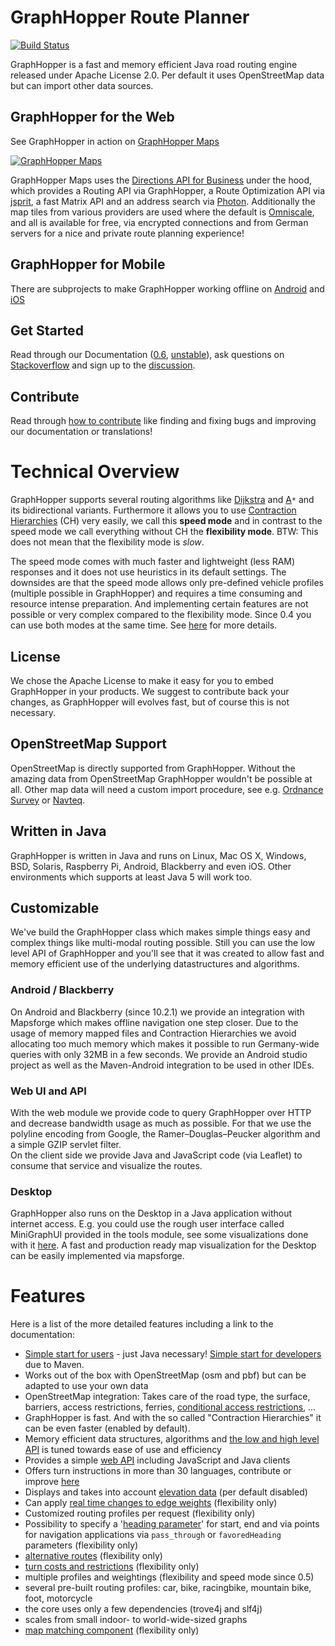 # GraphHopper Route Planner

[![Build Status](https://secure.travis-ci.org/graphhopper/graphhopper.png?branch=master)](http://travis-ci.org/graphhopper/graphhopper)

GraphHopper is a fast and memory efficient Java road routing engine released under Apache License 2.0.
Per default it uses OpenStreetMap data but can import other data sources.

## GraphHopper for the Web

See GraphHopper in action on [GraphHopper Maps](https://graphhopper.com/maps)

[![GraphHopper Maps](https://karussell.files.wordpress.com/2014/12/graphhopper-maps-0-4-preview.png)](https://graphhopper.com/maps)

GraphHopper Maps uses the [Directions API for Business](https://graphhopper.com/#directions-api) under the hood, which provides 
a Routing API via GraphHopper, a Route Optimization API via [jsprit](http://jsprit.github.io/), a fast Matrix API
and an address search via [Photon](https://github.com/komoot/photon). Additionally the map tiles from various providers are used 
where the default is [Omniscale](http://omniscale.com/), and all is available for free, via encrypted connections and from German servers
for a nice and private route planning experience!


## GraphHopper for Mobile

There are subprojects to make GraphHopper working offline
on [Android](https://github.com/graphhopper/graphhopper/tree/master/android)
and [iOS](http://github.com/graphhopper/graphhopper-ios)


## Get Started

Read through our Documentation ([0.6](https://github.com/graphhopper/graphhopper/blob/0.6/docs/index.md), [unstable](https://github.com/graphhopper/graphhopper/blob/master/docs/index.md)), 
ask questions on [Stackoverflow](http://stackoverflow.com/questions/tagged/graphhopper)
and sign up to the [discussion](https://discuss.graphhopper.com/).


## Contribute

Read through [how to contribute](https://github.com/graphhopper/graphhopper/blob/master/CONTRIBUTING.md)
like finding and fixing bugs and improving our documentation or translations!


# Technical Overview

GraphHopper supports several routing algorithms like 
<a href="https://en.wikipedia.org/wiki/Dijkstra%27s_algorithm">Dijkstra</a> and 
<a href="https://en.wikipedia.org/wiki/A*_search_algorithm">A</a>`*` and its bidirectional variants. 
Furthermore it allows you to use 
<a href="https://en.wikipedia.org/wiki/Contraction_hierarchies">Contraction Hierarchies</a> (CH) very easily, we call this 
**speed mode** and in contrast to the speed mode we call everything without CH the
**flexibility mode**. BTW: This does not mean that the flexibility mode is *slow*.

The speed mode comes with much faster and lightweight (less RAM) responses and it does not use heuristics in its default settings.
The downsides are that the speed mode allows only pre-defined vehicle profiles (multiple possible in GraphHopper) and requires a time consuming and resource intense preparation. And implementing certain features are not possible or very complex compared to the flexibility mode. Since 0.4 you can use both modes at the same time. 
See [here](https://github.com/graphhopper/graphhopper/pull/631) for more details.

## License

We chose the Apache License to make it easy for you to embed GraphHopper in your products.
We suggest to contribute back your changes, as GraphHopper will evolves fast,
but of course this is not necessary.

## OpenStreetMap Support

OpenStreetMap is directly supported from GraphHopper. Without the amazing data from
OpenStreetMap GraphHopper wouldn't be possible at all.
Other map data will need a custom import procedure, see e.g. <a href="https://github.com/graphhopper/graphhopper/issues/277">Ordnance Survey</a> 
or <a href="https://github.com/knowname/morituri">Navteq</a>.

## Written in Java

GraphHopper is written in Java and runs on Linux, Mac OS X,
Windows, BSD, Solaris, Raspberry Pi,  Android, Blackberry and even iOS. Other 
environments which supports at least Java 5 will work too.

## Customizable

We've build the GraphHopper class which makes simple things easy and complex things like multi-modal routing possible. Still you can use the low level API of GraphHopper and you'll see that
it was created to allow fast and memory efficient use of the underlying datastructures and algorithms.

### Android / Blackberry

On Android and Blackberry (since 10.2.1) we provide an integration with Mapsforge which makes offline navigation one step closer.
Due to the usage of memory mapped files and Contraction Hierarchies
we avoid allocating too much memory which makes it possible to run Germany-wide queries with only 
32MB in a few seconds. We provide an Android studio project as well as the Maven-Android integration to be 
used in other IDEs.

### Web UI and API

With the web module we provide code to query GraphHopper over HTTP and decrease bandwidth usage as much as possible.
For that we use the polyline encoding from Google, the Ramer–Douglas–Peucker algorithm and a simple 
GZIP servlet filter.                 
On the client side we provide Java and JavaScript code (via Leaflet) to consume that service and 
visualize the routes.

### Desktop

GraphHopper also runs on the Desktop in a Java application without internet access.
E.g. you could use the rough user interface called MiniGraphUI provided in the tools module, see some
visualizations done with it [here](https://graphhopper.com/blog/2016/01/19/alternative-roads-to-rome/).
A fast and production ready map visualization for the Desktop can be easily implemented via mapsforge.

# Features

Here is a list of the more detailed features including a link to the documentation:

 * [Simple start for users](./docs/web/quickstart.md) - just Java necessary! [Simple start for developers](./docs/core/quickstart-from-source.md) due to Maven.
 * Works out of the box with OpenStreetMap (osm and pbf) but can be adapted to use your own data
 * OpenStreetMap integration: Takes care of the road type, the surface, barriers, access restrictions, ferries, [conditional access restrictions](https://github.com/graphhopper/graphhopper/pull/621), ...
 * GraphHopper is fast. And with the so called "Contraction Hierarchies" it can be even faster (enabled by default).
 * Memory efficient data structures, algorithms and [the low and high level API](./docs/core/low-level-api.md) is tuned towards ease of use and efficiency
 * Provides a simple [web API](./docs/web/api-doc.md) including JavaScript and Java clients
 * Offers turn instructions in more than 30 languages, contribute or improve [here](./docs/core/translations.md)
 * Displays and takes into account [elevation data](./docs/core/elevation.md) (per default disabled)
 * Can apply [real time changes to edge weights](https://graphhopper.com/blog/2015/04/08/visualize-and-handle-traffic-information-with-graphhopper-in-real-time-for-cologne-germany-koln/) (flexibility only)
 * Customized routing profiles per request (flexibility only)
 * Possibility to specify a '[heading parameter](./docs/core/routing.md)' for start, end and via points for navigation applications via `pass_through` or `favoredHeading` parameters (flexibility only)
 * [alternative routes](https://discuss.graphhopper.com/t/alternative-routes/424) (flexibility only)
 * [turn costs and restrictions](https://github.com/graphhopper/graphhopper/pull/55#issuecomment-31089096) (flexibility only)
 * multiple profiles and weightings (flexibility and speed mode since 0.5)
 * several pre-built routing profiles: car, bike, racingbike, mountain bike, foot, motorcycle
 * the core uses only a few dependencies (trove4j and slf4j)
 * scales from small indoor- to world-wide-sized graphs
 * [map matching component](https://github.com/graphhopper/map-matching) (flexibility only)
